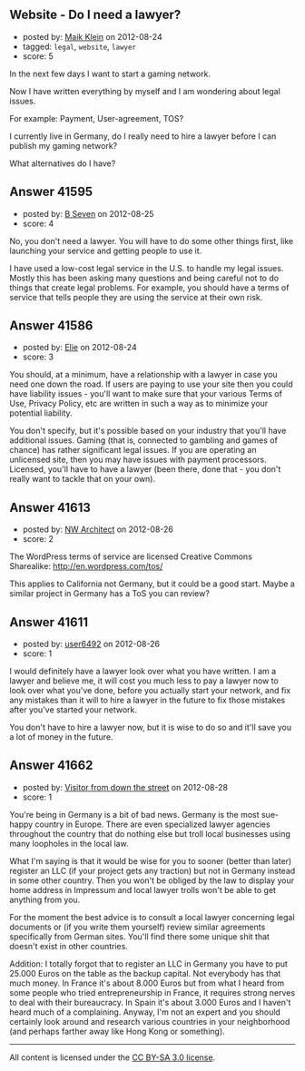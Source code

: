 ## Website - Do I need a lawyer?

- posted by: [Maik Klein](https://stackexchange.com/users/-1/19196-maik-klein) on 2012-08-24
- tagged: `legal`, `website`, `lawyer`
- score: 5

In the next few days I want to start a gaming network.

Now I have written everything by myself and I am wondering about legal issues.

For example: Payment, User-agreement, TOS?

I currently live in Germany, do I really need to hire a lawyer before I can publish my gaming network?

What alternatives do I have?






## Answer 41595

- posted by: [B Seven](https://stackexchange.com/users/-1/14522-b-seven) on 2012-08-25
- score: 4

No, you don't need a lawyer. You will have to do some other things first, like launching your service and getting people to use it.

I have used a low-cost legal service in the U.S. to handle my legal issues. Mostly this has been asking many questions and being careful not to do things that create legal problems. For example, you should have a terms of service that tells people they are using the service at their own risk.


## Answer 41586

- posted by: [Elie](https://stackexchange.com/users/-1/1752-elie) on 2012-08-24
- score: 3

You should, at a minimum, have a relationship with a lawyer in case you need one down the road. If users are paying to use your site then you could have liability issues - you'll want to make sure that your various Terms of Use, Privacy Policy, etc are written in such a way as to minimize your potential liability.

You don't specify, but it's possible based on your industry that you'll have additional issues. Gaming (that is, connected to gambling and games of chance) has rather significant legal issues. If you are operating an unlicensed site, then you may have issues with payment processors. Licensed, you'll have to have a lawyer (been there, done that - you don't really want to tackle that on your own).




## Answer 41613

- posted by: [NW Architect](https://stackexchange.com/users/-1/19419-nw-architect) on 2012-08-26
- score: 2

The WordPress terms of service are licensed Creative Commons Sharealike:
http://en.wordpress.com/tos/

This applies to California not Germany, but it could be a good start. Maybe a similar project in Germany has a ToS you can review?



## Answer 41611

- posted by: [user6492](https://stackexchange.com/users/-1/6492-user6492) on 2012-08-26
- score: 1

I would definitely have a lawyer look over what you have written.  I am a lawyer and believe me, it will cost you much less to pay a lawyer now to look over what you've done, before you actually start your network, and fix any mistakes than it will to hire a lawyer in the future to fix those mistakes after you've started your network.

You don't have to hire a lawyer now, but it is wise to do so and it'll save you a lot of money in the future.


## Answer 41662

- posted by: [Visitor from down the street](https://stackexchange.com/users/-1/19309-visitor-from-down-the-street) on 2012-08-28
- score: 1

You're being in Germany is a bit of bad news. Germany is the most sue-happy country in Europe. There are even specialized lawyer agencies throughout the country that do nothing else but troll local businesses using many loopholes in the local law.

What I'm saying is that it would be wise for you to sooner (better than later) register an LLC (if your project gets any traction) but not in Germany instead in some other country. Then you won't be obliged by the law to display your home address in Impressum and local lawyer trolls won't be able to get anything from you.

For the moment the best advice is to consult a local lawyer concerning legal documents or (if you write them yourself) review similar agreements specifically from German sites. You'll find there some unique shit that doesn't exist in other countries.

Addition: I totally forgot that to register an LLC in Germany you have to put 25.000 Euros on the table as the backup capital. Not everybody has that much money. In France it's about 8.000 Euros but from what I heard from some people who tried entrepreneurship in France, it requires strong nerves to deal with their bureaucracy. In Spain it's about 3.000 Euros and I haven't heard much of a complaining. Anyway, I'm not an expert and you should certainly look around and research various countries in your neighborhood (and perhaps farther away like Hong Kong or something).



---

All content is licensed under the [CC BY-SA 3.0 license](https://creativecommons.org/licenses/by-sa/3.0/).
